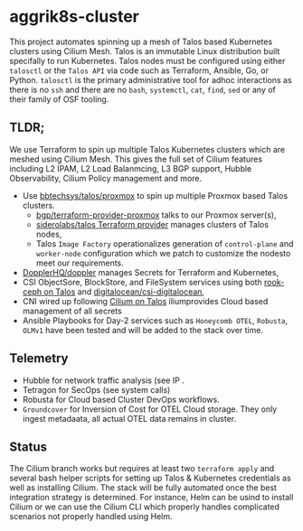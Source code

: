 # aggrik8s-cluster
This project automates spinning up a mesh of Talos based Kubernetes clusters using Cilium Mesh. Talos is an immutable Linux distribution built specifally to run Kubernetes.  Talos nodes must be configured using either `talosctl` or the `Talos API` via code such as Terraform, Ansible, Go, or Python. `talosctl` is the primary administrative tool for adhoc interactions as there is no `ssh` and there are no `bash`, `systemctl`, `cat`, `find`, `sed` or any of their family of OSF tooling.

## TLDR;
We use Terraform to spin up multiple Talos Kubernetes clusters which are meshed using Cilium Mesh. 
This gives the full set of Cilium features including L2 IPAM, L2 Load Balanmcing, L3 BGP support, Hubble Observability, Cilium Policy management and more. 
- Use [bbtechsys/talos/proxmox](https://registry.terraform.io/modules/bbtechsys/talos/proxmox/latest) to spin up multiple Proxmox based Talos clusters.
  - [bgp/terraform-provider-proxmox](https://github.com/bpg/terraform-provider-proxmox) talks to our Proxmox server(s),
  - [siderolabs/talos Terraform provider](https://registry.terraform.io/providers/siderolabs/talos/0.9.0-alpha.0) manages clusters of Talos nodes,
  - Talos `Image Factory` operationalizes generation of `control-plane` and `worker-node` configuration which we patch to customize the nodesto meet our requirements.
- [DopplerHQ/doppler](https://registry.terraform.io/providers/DopplerHQ/doppler/latest/docs) manages Secrets for Terraform and Kubernetes,
- CSI ObjectSore, BlockStore, and FileSystem services using both [rook-ceph on Talos](https://www.talos.dev/v1.10/kubernetes-guides/configuration/ceph-with-rook/) and [digitalocean/csi-digitalocean](https://github.com/digitalocean/csi-digitalocean),
- CNI wired up following [Cilium on Talos](https://www.talos.dev/v1.10/kubernetes-guides/network/deploying-cilium/) iliumprovides Cloud based management of all secrets 
- Ansible Playbooks for Day-2 services such as `Honeycomb OTEL`, `Robusta`, `OLMv1` have been tested and will be added to the stack over time.
## Telemetry
- Hubble for network traffic analysis (see IP .
- Tetragon for SecOps (see system calls)
- Robusta for Cloud based Cluster DevOps workflows.
- `Groundcover` for Inversion of Cost for OTEL Cloud storage. They only ingest metadaata, all actual OTEL data remains in cluster.
## Status
The Cilium branch works but requires at least two `terraform apply` and several bash helper scripts for setting up Talos & Kubernetes credentials as well as installing Cilium. 
The stack will be fully automated once the best integration strategy is determined. For instance, Helm can be usind to install Cilium or we can use the Cilium CLI which properly handles complicated scenarios not properly handled using Helm.

